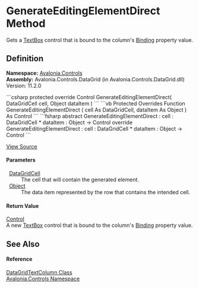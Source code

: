 # GenerateEditingElementDirect Method


Gets a <a href="T_Avalonia_Controls_TextBox">TextBox</a> control that is bound to the column's <a href="P_Avalonia_Controls_DataGridBoundColumn_Binding">Binding</a> property value.



## Definition
**Namespace:** <a href="N_Avalonia_Controls">Avalonia.Controls</a>  
**Assembly:** Avalonia.Controls.DataGrid (in Avalonia.Controls.DataGrid.dll) Version: 11.2.0

<Tabs groupId="api-code-preview">
<TabItem value="csharp" label="C#">
```csharp
protected override Control GenerateEditingElementDirect(
	DataGridCell cell,
	Object dataItem
)
```
</TabItem>
<TabItem value="vb" label="VB">
```vb
Protected Overrides Function GenerateEditingElementDirect ( 
	cell As DataGridCell,
	dataItem As Object
) As Control
```
</TabItem>
<TabItem value="fsharp" label="F#">
```fsharp
abstract GenerateEditingElementDirect : 
        cell : DataGridCell * 
        dataItem : Object -> Control 
override GenerateEditingElementDirect : 
        cell : DataGridCell * 
        dataItem : Object -> Control 
```
</TabItem>
</Tabs>



<a href="https://github.com/AvaloniaUI/Avalonia/tree/master/src/Avalonia.Controls.DataGrid/DataGridTextColumn.cs#L166" title="View the source code">View Source</a>



#### Parameters
<dl><dt>  <a href="T_Avalonia_Controls_DataGridCell">DataGridCell</a></dt><dd>The cell that will contain the generated element.</dd><dt>  <a href="https://learn.microsoft.com/dotnet/api/system.object" target="_blank" rel="noopener noreferrer">Object</a></dt><dd>The data item represented by the row that contains the intended cell.</dd></dl>

#### Return Value
<a href="T_Avalonia_Controls_Control">Control</a>  
A new <a href="T_Avalonia_Controls_TextBox">TextBox</a> control that is bound to the column's <a href="P_Avalonia_Controls_DataGridBoundColumn_Binding">Binding</a> property value.

## See Also


#### Reference
<a href="T_Avalonia_Controls_DataGridTextColumn">DataGridTextColumn Class</a>  
<a href="N_Avalonia_Controls">Avalonia.Controls Namespace</a>  
